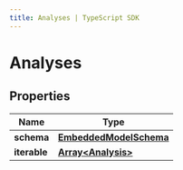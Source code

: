 ```yaml
---
title: Analyses | TypeScript SDK
---
```



# Analyses


## Properties

Name | Type
------------ | -------------
**schema** | [**EmbeddedModelSchema**](EmbeddedModelSchema)
**iterable** | [**Array&lt;Analysis&gt;**](Analysis)


